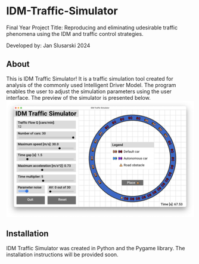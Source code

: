 # IDM-Traffic-Simulator
Final Year Project Title: Reproducing and eliminating udesirable 
traffic phenomena using the IDM and traffic control strategies.

Developed by: Jan Slusarski 2024
## About

This is IDM Traffic Simulator! It is a traffic simulation tool created for analysis
of the commonly used Intelligent Driver Model. The program enables the user to adjust the
simulation parameters using the user interface. The preview of the simulator is presented below.
![](images/preview.png)
## Installation
IDM Traffic Simulator was created in Python and the Pygame library. The installation instructions will be provided soon.
